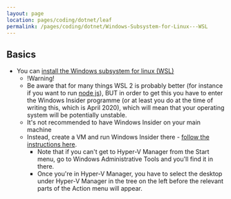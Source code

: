 ```yaml
---
layout: page
location: pages/coding/dotnet/leaf
permalink: /pages/coding/dotnet/Windows-Subsystem-for-Linux---WSL
---
```


## Basics

- You can [install the Windows subsystem for linux (WSL)](https://docs.microsoft.com/en-gb/windows/wsl/install-win10)
    - !Warning!
    - Be aware that for many things WSL 2 is probably better (for instance if you want to run [node js](/pages/coding/webdev/js/Node-JS)), BUT in order to get this you have to enter the Windows Insider programme (or at least you do at the time of writing this, which is April 2020), which will mean that your operating system will be potentially unstable.
    - It's not recommended to have Windows Insider on your main machine
    - Instead, create a VM and run Windows Insider there - [follow the instructions here](https://www.windowscentral.com/how-create-virtual-machine-using-hyper-v-test-windows-10-insider-builds).
        - Note that if you can't get to Hyper-V Manager from the Start menu, go to Windows Administrative Tools and you'll find it in there.
        - Once you're in Hyper-V Manager, you have to select the desktop under Hyper-V Manager in the tree on the left before the relevant parts of the Action menu will appear.